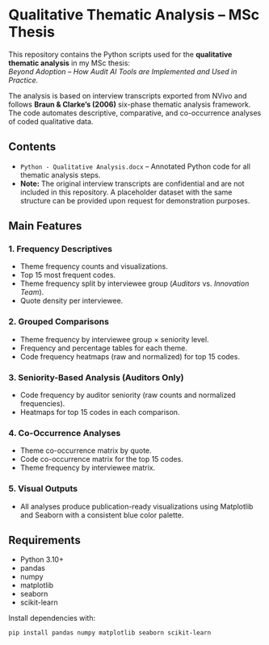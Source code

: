 # Qualitative Thematic Analysis – MSc Thesis

This repository contains the Python scripts used for the **qualitative thematic analysis** in my MSc thesis:  
*Beyond Adoption – How Audit AI Tools are Implemented and Used in Practice.*

The analysis is based on interview transcripts exported from NVivo and follows **Braun & Clarke’s (2006)** six-phase thematic analysis framework. The code automates descriptive, comparative, and co-occurrence analyses of coded qualitative data.

## Contents
- `Python - Qualitative Analysis.docx` – Annotated Python code for all thematic analysis steps.
- **Note:** The original interview transcripts are confidential and are not included in this repository. A placeholder dataset with the same structure can be provided upon request for demonstration purposes.

## Main Features

### 1. Frequency Descriptives
- Theme frequency counts and visualizations.
- Top 15 most frequent codes.
- Theme frequency split by interviewee group (*Auditors* vs. *Innovation Team*).
- Quote density per interviewee.

### 2. Grouped Comparisons
- Theme frequency by interviewee group × seniority level.
- Frequency and percentage tables for each theme.
- Code frequency heatmaps (raw and normalized) for top 15 codes.

### 3. Seniority-Based Analysis (Auditors Only)
- Code frequency by auditor seniority (raw counts and normalized frequencies).
- Heatmaps for top 15 codes in each comparison.

### 4. Co-Occurrence Analyses
- Theme co-occurrence matrix by quote.
- Code co-occurrence matrix for the top 15 codes.
- Theme frequency by interviewee matrix.

### 5. Visual Outputs
- All analyses produce publication-ready visualizations using Matplotlib and Seaborn with a consistent blue color palette.

## Requirements
- Python 3.10+
- pandas
- numpy
- matplotlib
- seaborn
- scikit-learn

Install dependencies with:
```bash
pip install pandas numpy matplotlib seaborn scikit-learn
